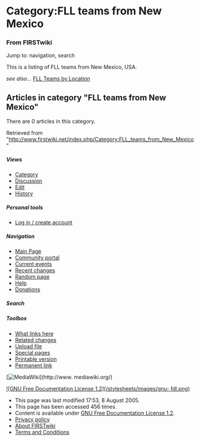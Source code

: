 # Category:FLL teams from New Mexico

### From FIRSTwiki

Jump to: navigation, search

This is a listing of FLL teams from New Mexico, USA.

_see also..._ [FLL Teams by Location](/index.php/FLL_Teams_by_Location "FLL
Teams by Location" )

  

## Articles in category "FLL teams from New Mexico"

There are 0 articles in this category.

Retrieved from
"<http://www.firstwiki.net/index.php/Category:FLL_teams_from_New_Mexico>"

##### Views

  * [Category](/index.php/Category:FLL_teams_from_New_Mexico)
  * [Discussion](/index.php?title=Category_talk:FLL_teams_from_New_Mexico&action=edit)
  * [Edit](/index.php?title=Category:FLL_teams_from_New_Mexico&action=edit)
  * [History](/index.php?title=Category:FLL_teams_from_New_Mexico&action=history)

##### Personal tools

  * [Log in / create account](/index.php?title=Special:Userlogin&returnto=Category:FLL_teams_from_New_Mexico)

[](/index.php/Main_Page "Main Page" )

##### Navigation

  * [Main Page](/index.php/Main_Page)
  * [Community portal](/index.php/FIRSTwiki:Community_portal)
  * [Current events](/index.php/Current_events)
  * [Recent changes](/index.php/Special:Recentchanges)
  * [Random page](/index.php/Special:Random)
  * [Help](/index.php/Help:Contents)
  * [Donations](/index.php/FIRSTwiki:Site_support)

##### Search



##### Toolbox

  * [What links here](/index.php/Special:Whatlinkshere/Category:FLL_teams_from_New_Mexico)
  * [Related changes](/index.php/Special:Recentchangeslinked/Category:FLL_teams_from_New_Mexico)
  * [Upload file](/index.php/Special:Upload)
  * [Special pages](/index.php/Special:Specialpages)
  * [Printable version](/index.php?title=Category:FLL_teams_from_New_Mexico&printable=yes)
  * [Permanent link](/index.php?title=Category:FLL_teams_from_New_Mexico&oldid=40622)

[![MediaWiki](/skins/common/images/poweredby_mediawiki_88x31.png)](http://www.
mediawiki.org/)

[![GNU Free Documentation License 1.2](/stylesheets/images/gnu-
fdl.png)](http://www.gnu.org/copyleft/fdl.html)

  * This page was last modified 17:53, 8 August 2005.
  * This page has been accessed 456 times.
  * Content is available under [GNU Free Documentation License 1.2](http://www.gnu.org/copyleft/fdl.html "http://www.gnu.org/copyleft/fdl.html" ).
  * [Privacy policy](/index.php/FIRSTwiki:Privacy_policy "FIRSTwiki:Privacy policy" )
  * [About FIRSTwiki](/index.php/FIRSTwiki:About "FIRSTwiki:About" )
  * [Terms and Conditions](/index.php/FIRSTwiki:Terms_and_conditions "FIRSTwiki:Terms and conditions" )

